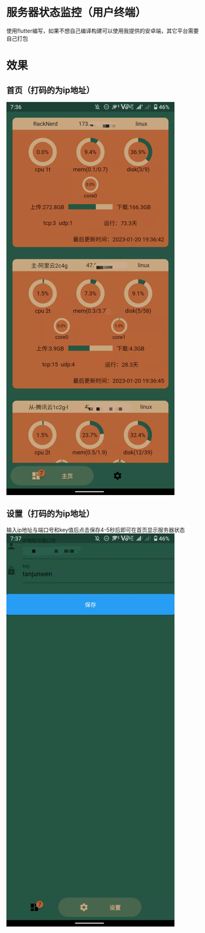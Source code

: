 # 服务器状态监控（用户终端）
使用flutter编写，如果不想自己编译构建可以使用我提供的安卓端，其它平台需要自己打包

# 效果
## 首页（打码的为ip地址）
![avatar](./image/page1.jpg)

## 设置（打码的为ip地址）
输入ip地址与端口号和key值后点击保存4-5秒后即可在首页显示服务器状态
![avatar](./image/page2.jpg)
